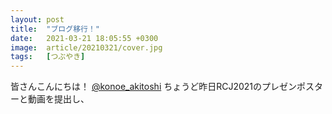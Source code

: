 ```yaml
---
layout: post
title:  "ブログ移行！"
date:   2021-03-21 18:05:55 +0300
image:  article/20210321/cover.jpg
tags:   [つぶやき]
---
```

皆さんこんにちは！
[@konoe_akitoshi][@konoe_akitoshi]
ちょうど昨日RCJ2021のプレゼンポスターと動画を提出し、


[@konoe_akitoshi]: https://twitter.com/konoe_akitoshi

